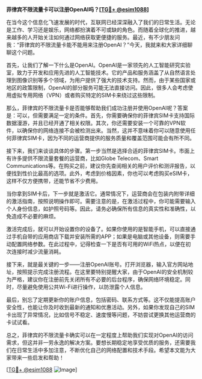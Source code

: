 **菲律宾不限流量卡可以注册OpenAI吗？[[TG💪+ @esim1088](https://t.me/s/esim1088)]**

在当今这个信息化飞速发展的时代，互联网已经深深融入了我们的日常生活。无论是工作、学习还是娱乐，网络都扮演着不可或缺的角色。而随着全球化的推进，越来越多的人开始关注如何通过网络获取更便捷的服务。最近，有不少朋友问我：“菲律宾的不限流量卡能不能用来注册OpenAI？”今天，我就来和大家详细聊聊这个问题。

首先，让我们了解一下什么是OpenAI。OpenAI是一家领先的人工智能研究实验室，致力于开发和应用先进的人工智能技术。它的产品和服务涵盖了从自然语言处理到图像识别等多个领域，为用户提供了强大的技术支持。然而，由于某些国家或地区的政策限制，OpenAI的部分服务可能无法直接访问。因此，很多人会考虑使用虚拟专用网络（VPN）或者购买特定的SIM卡来绕过这些限制。

那么，菲律宾的不限流量卡是否能够帮助我们成功注册并使用OpenAI呢？答案是：可以，但需要满足一定的条件。首先，你需要确保你的菲律宾SIM卡支持国际数据漫游，并且已经开通了相关权限。其次，你还需要安装一个可靠的VPN软件，以确保你的网络连接不会被检测出来。当然，这并不意味着你可以随意使用任何菲律宾SIM卡，因为不同的运营商提供的服务质量和覆盖范围可能会有所不同。

接下来，我们来谈谈具体的步骤。第一步当然是选择合适的菲律宾SIM卡。市面上有许多提供不限流量套餐的运营商，比如Globe Telecom、Smart Communications等。在购买之前，建议你先查阅相关的用户评价和测评报告，以便找到性价比最高的选项。此外，考虑到价格因素，你也可以考虑购买eSIM卡，这样不仅方便携带，还能节省不少费用。

当你拿到SIM卡后，下一步就是激活它。通常情况下，运营商会在包装内附带详细的激活指南，按照说明操作即可。需要注意的是，在激活过程中，你可能需要输入个人身份信息，如护照号码等。因此，请务必确保所有信息的真实性和准确性，以免造成不必要的麻烦。

激活完成后，就可以开始设置你的设备了。如果你使用的是智能手机，可以直接通过手机自带的应用商店下载并安装所需的APP；如果是电脑或其他设备，则需要手动配置网络参数。在此过程中，记得检查一下是否有可用的WiFi热点，以便在初次连接时减少流量消耗。

接下来，就是最关键的一步——注册OpenAI账号。打开浏览器，输入官方网站地址，按照提示完成注册流程。在这里要特别提醒大家，由于OpenAI的安全机制较为严格，建议你在注册前先关闭所有不必要的后台程序，确保网络环境稳定。同时，尽量避免使用公共Wi-Fi进行操作，以防泄露个人信息。

最后，别忘了定期更新你的账户信息，包括密码、联系方式等。这不仅能提高账户安全性，也能让你及时收到最新的通知和优惠活动。另外，如果你发现自己的SIM卡出现了异常情况，比如信号不稳定、速度慢等问题，不妨尝试更换其他运营商的卡试试看。

总之，菲律宾的不限流量卡确实可以在一定程度上帮助我们实现对OpenAI的访问需求，但这并非一劳永逸的解决方案。要想长期稳定地享受优质的服务，还需要我们在日常生活中多加注意，不断优化自己的网络配置和技术手段。希望本文能为大家带来一些启发和帮助！

[[TG💪+ @esim1088](https://t.me/s/esim1088) ![Image](https://i.postimg.cc/4NQfJmqS/Snipaste-2025-05-13-00-14-12.png)]